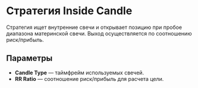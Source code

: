 # Стратегия Inside Candle

Стратегия ищет внутренние свечи и открывает позицию при пробое диапазона материнской свечи. Выход осуществляется по соотношению риск/прибыль.

## Параметры
- **Candle Type** — таймфрейм используемых свечей.
- **RR Ratio** — соотношение риск/прибыль для расчета цели.

